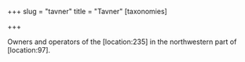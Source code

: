 +++
slug = "tavner"
title = "Tavner"
[taxonomies]

+++

Owners and operators of the \[location:235\] in the northwestern part of \[location:97\].
